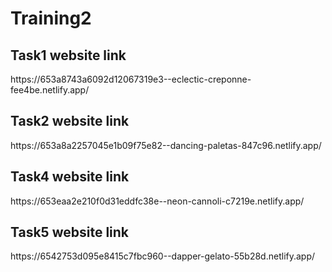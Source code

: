 # Training2

<h2> Task1 website link </h2>
https://653a8743a6092d12067319e3--eclectic-creponne-fee4be.netlify.app/

<h2> Task2 website link </h2>
https://653a8a2257045e1b09f75e82--dancing-paletas-847c96.netlify.app/
<h2> Task4 website link </h2>
https://653eaa2e210f0d31eddfc38e--neon-cannoli-c7219e.netlify.app/
<h2> Task5 website link </h2>
https://6542753d095e8415c7fbc960--dapper-gelato-55b28d.netlify.app/
